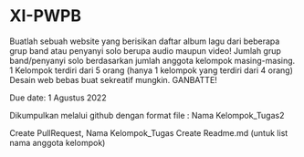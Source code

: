 # XI-PWPB

Buatlah sebuah website yang berisikan daftar album lagu dari beberapa grup band atau penyanyi solo berupa audio maupun video!
Jumlah grup band/penyanyi solo berdasarkan jumlah anggota kelompok masing-masing.
1 Kelompok terdiri dari 5 orang (hanya 1 kelompok yang terdiri dari 4 orang)
Desain web bebas buat sekreatif mungkin. GANBATTE!

Due date: 1 Agustus 2022

Dikumpulkan melalui github dengan format file :
Nama Kelompok_Tugas2 

Create PullRequest, Nama Kelompok_Tugas
Create Readme.md (untuk list nama anggota kelompok)
